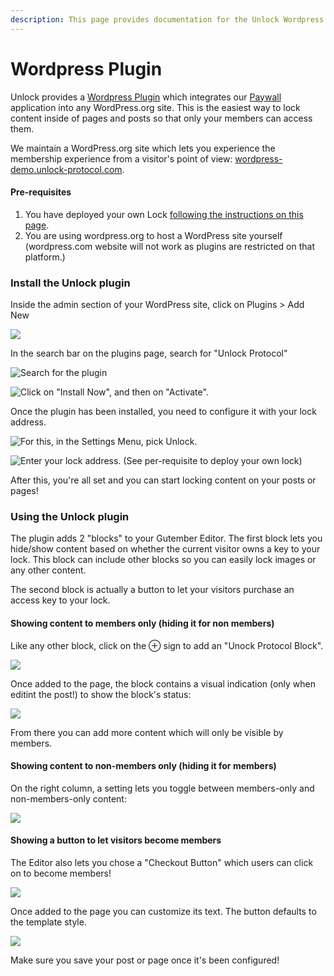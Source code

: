 ```yaml
---
description: This page provides documentation for the Unlock Wordpress plugin.
---
```


# Wordpress Plugin

Unlock provides a [Wordpress Plugin](https://wordpress.org/plugins/unlock-protocol/) which integrates our [Paywall](../applications/paywall/) application into any WordPress.org site. This is the easiest way to lock content inside of pages and posts so that only your members can access them.

We maintain a WordPress.org site which lets you experience the membership experience from a visitor's point of view: [wordpress-demo.unlock-protocol.com](https://wordpress-demo.unlock-protocol.com/).

#### Pre-requisites

1. You have deployed your own Lock [following the instructions on this page](https://docs.unlock-protocol.com/#create-a-lock).
2. You are using wordpress.org to host a WordPress site yourself \(wordpress.com website will not work as plugins are restricted on that platform.\)

### Install the Unlock plugin 

Inside the admin section of your WordPress site, click on Plugins &gt; Add New

![](../.gitbook/assets/image%20%284%29.png)

In the search bar on the plugins page, search for "Unlock Protocol"

![Search for the plugin](../.gitbook/assets/image%20%2810%29.png)

![Click on &quot;Install Now&quot;, and then on &quot;Activate&quot;.](../.gitbook/assets/image%20%2818%29.png)

Once the plugin has been installed, you need to configure it with your lock address.

![For this, in the Settings Menu, pick Unlock.](../.gitbook/assets/image%20%283%29.png)

![Enter your lock address. \(See per-requisite to deploy your own lock\)](../.gitbook/assets/image%20%287%29.png)

After this, you're all set and you can start locking content on your posts or pages!

### Using the Unlock plugin 

The plugin adds 2 "blocks" to your Gutember Editor. The first block lets you hide/show content based on whether the current visitor owns a key to your lock. This block can include other blocks so you can easily lock images or any other content.

The second block is actually a button to let your visitors purchase an access key to your lock.

#### Showing content to members only \(hiding it for non members\)

Like any other block, click on the ⊕ sign to add an "Unock Protocol Block".

![](../.gitbook/assets/image%20%2812%29.png)

Once added to the page, the block contains a visual indication \(only when editint the post!\) to show the block's status:

![](../.gitbook/assets/image%20%2817%29.png)

From there you can add more content which will only be visible by members.

#### Showing content to non-members only \(hiding it for members\)

On the right column, a setting lets you toggle between members-only and non-members-only content:

![](../.gitbook/assets/image%20%281%29.png)



#### Showing a button to let visitors become members

The Editor also lets you chose a "Checkout Button" which users can click on to become members!

![](../.gitbook/assets/image%20%282%29.png)



Once added to the page you can customize its text. The button defaults to the template style.

![](../.gitbook/assets/image%20%289%29.png)

Make sure you save your post or page once it's been configured! 


